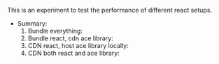 This is an experiment to test the performance of different react setups.

* Summary:
    1. Bundle everything:
    2. Bundle react, cdn ace library:
    3. CDN react, host ace library locally:
    4. CDN both react and ace library:
